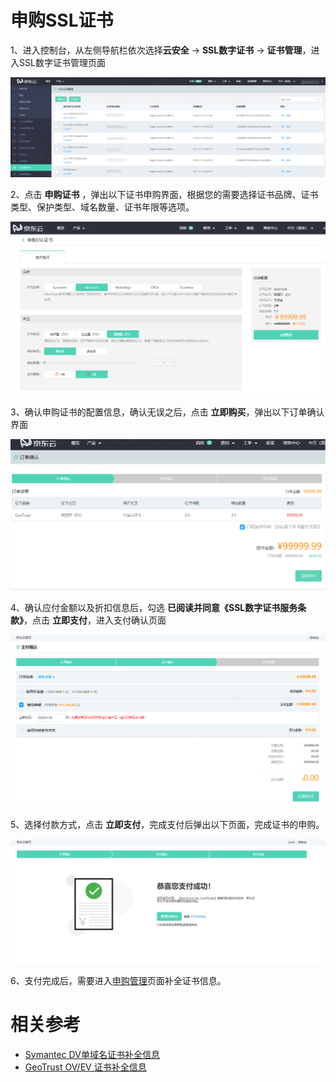 
# 申购SSL证书

1、进入控制台，从左侧导航栏依次选择**云安全** -> **SSL数字证书** -> **证书管理**，进入SSL数字证书管理页面

![证书列表](/image/SSL-Certification/证书列表.png)

2、点击 **申购证书** ，弹出以下证书申购界面，根据您的需要选择证书品牌、证书类型、保护类型、域名数量、证书年限等选项。

![申购证书](/image/SSL-Certification/申购证书.png)

3、确认申购证书的配置信息，确认无误之后，点击 **立即购买**，弹出以下订单确认界面

![订单确认](/image/SSL-Certification/订单确认.png)

4、确认应付金额以及折扣信息后，勾选 **已阅读并同意《SSL数字证书服务条款》**，点击 **立即支付**，进入支付确认页面

![支付确认](/image/SSL-Certification/支付确认.png)

5、选择付款方式，点击 **立即支付**，完成支付后弹出以下页面，完成证书的申购。

![支付完成](/image/SSL-Certification/支付完成.png)

6、支付完成后，需要进入[申购管理](https://certificate-console.jdcloud.com/jsecssl/orderlist)页面补全证书信息。

# 相关参考
- [Symantec DV单域名证书补全信息](Symantec-DV-Complete.md)
- [GeoTrust OV/EV 证书补全信息](GeoTrust-OEV-Complete.md)
